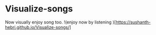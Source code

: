 # Visualize-songs
Now visually enjoy song too.
!(enjoy now by listening )[https://sushanth-hebri.github.io/Visualize-songs/]
